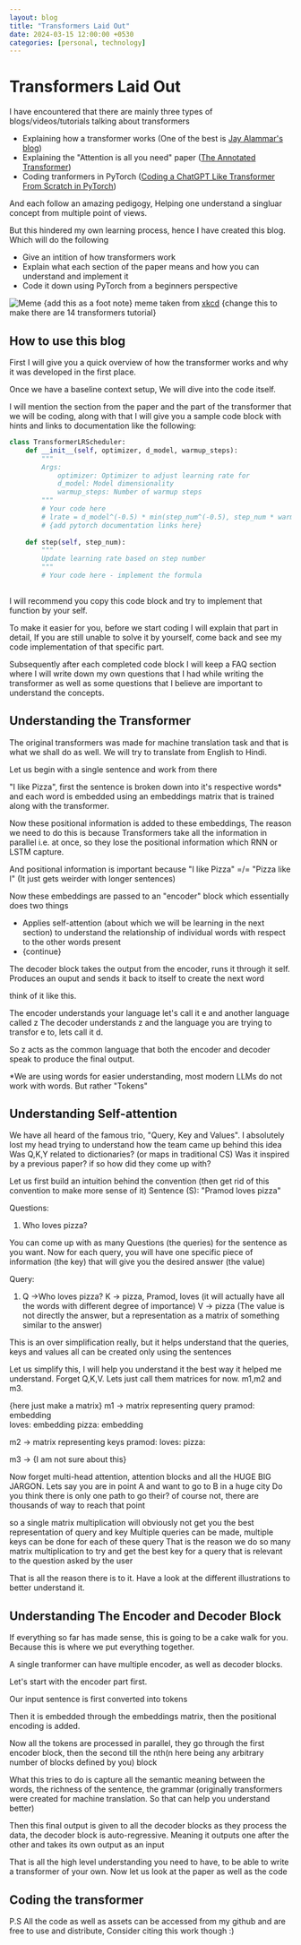 ```yaml
---
layout: blog
title: "Transformers Laid Out"
date: 2024-03-15 12:00:00 +0530
categories: [personal, technology]
---
```


# Transformers Laid Out

I have encountered that there are mainly three types of blogs/videos/tutorials talking about transformers

* Explaining how a transformer works (One of the best is [Jay Alammar's blog](https://jalammar.github.io/illustrated-transformer/))
* Explaining the "Attention is all you need" paper ([The Annotated Transformer](https://nlp.seas.harvard.edu/annotated-transformer/))
* Coding tranformers in PyTorch ([Coding a ChatGPT Like Transformer From Scratch in PyTorch](https://www.youtube.com/watch?v=C9QSpl5nmrY))

And each follow an amazing pedigogy, Helping one understand a singluar concept from multiple point of views.

But this hindered my own learning process, hence I have created this blog. Which will do the following

<!-- add redirects to each section  -->
* Give an intition of how transformers work
* Explain what each section of the paper means and how you can understand and implement it
* Code it down using PyTorch from a beginners perspective

![Meme](https://imgs.xkcd.com/comics/standards_2x.png)
{add this as a foot note} meme taken from [xkcd](https://xkcd.com/)
{change this to make there are 14 transformers tutorial}

## How to use this blog 

First I will give you a quick overview of how the transformer works and why it was developed in the first place. 

Once we have a baseline context setup, We will dive into the code itself.

I will mention the section from the paper and the part of the transformer that we will be coding, along with that I will give you a sample code block with hints and links to documentation like the following:

```python
class TransformerLRScheduler:
    def __init__(self, optimizer, d_model, warmup_steps):
        """
        Args:
            optimizer: Optimizer to adjust learning rate for
            d_model: Model dimensionality
            warmup_steps: Number of warmup steps
        """
        # Your code here
        # lrate = d_model^(-0.5) * min(step_num^(-0.5), step_num * warmup_steps^(-1.5))
        # {add pytorch documentation links here}
        
    def step(self, step_num):
        """
        Update learning rate based on step number
        """
        # Your code here - implement the formula
        
```

I will recommend you copy this code block and try to implement that function by your self. 

To make it easier for you, before we start coding I will explain that part in detail, If you are still unable to solve it by yourself, come back and see my code implementation of that specific part. 

Subsequently after each completed code block I will keep a FAQ section where I will write down my own questions that I had while writing the transformer as well as some questions that I believe are important to understand the concepts.

## Understanding the Transformer 

The original transformers was made for machine translation task and that is what we shall do as well.
We will try to translate from English to Hindi.

Let us begin with a single sentence and work from there

"I like Pizza", first the sentence is broken down into it's respective words* and each word is embedded using an embeddings matrix that is trained along with the transformer. 

Now these positional information is added to these embeddings, 
The reason we need to do this is because Transformers take all the information in parallel i.e. at once, so they lose the positional 
information which RNN or LSTM capture. 

And positional information is important because "I like Pizza" =/= "Pizza like I" (It just gets weirder with longer sentences)

Now these embeddings are passed to an "encoder" block which essentially does two things 
- Applies self-attention (about which we will be learning in the next section) to understand the relationship of individual words with respect to the other words present
- {continue}


The decoder block takes the output from the encoder, runs it through it self. Produces an ouput and sends it back to itself to create the next word

think of it like this. 

The encoder understands your language let's call it e and another language called z 
The decoder understands z and the language you are trying to transfor e to, lets call it d. 

So z acts as the common language that both the encoder and decoder speak to produce the final output. 

*We are using words for easier understanding, most modern LLMs do not work with words. But rather "Tokens"

## Understanding Self-attention

We have all heard of the famous trio, "Query, Key and Values". I absolutely lost my head trying to understand how the team came up behind this idea 
Was Q,K,Y related to dictionaries? (or maps in traditional CS) Was it inspired by a previous paper? if so how did they come up with?

Let us first build an intuition behind the convention (then get rid of this convention to make more sense of it)
Sentence (S): "Pramod loves pizza"

Questions:
1. Who loves pizza?

You can come up with as many Questions (the queries) for the sentence as you want.
Now for each query, you will have one specific piece of information (the key) that will give you the desired answer (the value)

Query:
1. Q ->Who loves pizza?
K -> pizza, Pramod, loves (it will actually have all the words with different degree of importance)
V -> pizza (The value is not directly the answer, but a representation as a matrix of something similar to the answer)

This is an over simplification really, but it helps understand that the queries, keys and values all can be created only using the sentences

Let us simplify this, I will help you understand it the best way it helped me understand. 
Forget Q,K,V. Lets just call them matrices for now. m1,m2 and m3. 

{here just make a matrix}
m1 -> matrix representing query 
pramod: embedding  
loves: embedding
pizza: embedding

m2 -> matrix representing keys 
pramod:
loves:
pizza:

m3 -> {I am not sure about this}

Now forget multi-head attention, attention blocks and all the HUGE BIG JARGON. 
Lets say you are in point A and want to go to B in a huge city 
Do you think there is only one path to go their? of course not, there are thousands of way to reach that point 

so a single matrix multiplication will obviously not get you the best representation of query and key 
Multiple queries can be made, multiple keys can be done for each of these query 
That is the reason we do so many matrix multiplication to try and get the best key for a query that is relevant to the question asked by the user 

That is all the reason there is to it. Have a look at the different illustrations to better understand it. 


## Understanding The Encoder and Decoder Block 

If everything so far has made sense, this is going to be a cake walk for you. Because this is where we put everything together.

A single tranformer can have multiple encoder, as well as decoder blocks. 

Let's start with the encoder part first. 

Our input sentence is first converted into tokens

Then it is embedded through the embeddings matrix, then the positional encoding is added.

Now all the tokens are processed in parallel, they go through the first encoder block, then the second till the nth(n here being any arbitrary number of blocks defined by you) block

What this tries to do is capture all the semantic meaning between the words, the richness of the sentence, the grammar (originally transformers were created for machine translation. So that can help you understand better)

Then this final output is given to all the decoder blocks as they process the data, the decoder block is auto-regressive. Meaning it outputs one after the other and takes its own output as an input

That is all the high level understanding you need to have, to be able to write a transformer of your own. Now let us look at the paper as well as the code 

## Coding the transformer



































P.S All the code as well as assets can be accessed from my github and are free to use and distribute, Consider citing this work though :)